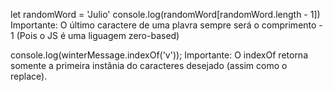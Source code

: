 let randomWord = 'Julio'
console.log(randomWord[randomWord.length - 1])
Importante: O último caractere de uma plavra sempre será o comprimento - 1 (Pois o JS é uma liguagem zero-based)

console.log(winterMessage.indexOf('v'));
Importante: O indexOf retorna somente a primeira instânia do caracteres desejado (assim como o replace).

